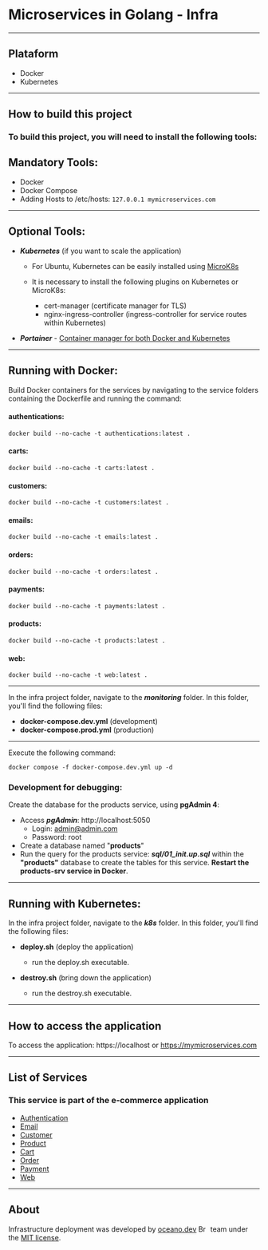 # **Microservices in Golang - Infra**

---

## Plataform

- Docker
- Kubernetes

---

## How to build this project

### To build this project, you will need to install the following tools:

## Mandatory Tools:

- Docker
- Docker Compose
- Adding Hosts to /etc/hosts:
  `127.0.0.1 mymicroservices.com`

---

## Optional Tools:

- **_Kubernetes_** (if you want to scale the application)

  - For Ubuntu, Kubernetes can be easily installed using [MicroK8s](https://microk8s.io/)
  - It is necessary to install the following plugins on Kubernetes or MicroK8s:

    - cert-manager (certificate manager for TLS)
    - nginx-ingress-controller (ingress-controller for service routes within Kubernetes)

- **_Portainer_** - [Container manager for both Docker and Kubernetes](https://docs.portainer.io/start/install-ce/server)

---

## Running with Docker:

Build Docker containers for the services by navigating to the service folders containing the Dockerfile and running the command:

#### authentications:

```
docker build --no-cache -t authentications:latest .
```

#### carts:

```
docker build --no-cache -t carts:latest .
```

#### customers:

```
docker build --no-cache -t customers:latest .
```

#### emails:

```
docker build --no-cache -t emails:latest .
```

#### orders:

```
docker build --no-cache -t orders:latest .
```

#### payments:

```
docker build --no-cache -t payments:latest .
```

#### products:

```
docker build --no-cache -t products:latest .
```

#### web:

```
docker build --no-cache -t web:latest .
```

---

In the infra project folder, navigate to the **_monitoring_** folder. In this folder, you'll find the following files:

- **docker-compose.dev.yml** (development)
- **docker-compose.prod.yml** (production)

---

Execute the following command:

```
docker compose -f docker-compose.dev.yml up -d
```

### Development for debugging:

Create the database for the products service, using **pgAdmin 4**:

- Access **_pgAdmin_**: http://localhost:5050
  - Login: admin@admin.com
  - Password: root
- Create a database named "**products**"
- Run the query for the products service: **_sql/01_init.up.sql_** within the **"products"** database to create the tables for this service. **Restart the products-srv service in Docker**.

---

## Running with Kubernetes:

In the infra project folder, navigate to the **_k8s_** folder. In this folder, you'll find the following files:

- **deploy.sh** (deploy the application)

  - run the deploy.sh executable.

- **destroy.sh** (bring down the application)
  - run the destroy.sh executable.

---

## How to access the application

To access the application: https://localhost or https://mymicroservices.com

---

## List of Services

### This service is part of the e-commerce application

- [Authentication](https://github.com/JohnSalazar/microservices-go-authentication)
- [Email](https://github.com/JohnSalazar/microservices-go-email)
- [Customer](https://github.com/JohnSalazar/microservices-go-customer)
- [Product](https://github.com/JohnSalazar/microservices-go-product)
- [Cart](https://github.com/JohnSalazar/microservices-go-cart)
- [Order](https://github.com/JohnSalazar/microservices-go-order)
- [Payment](https://github.com/JohnSalazar/microservices-go-payment)
- [Web](https://github.com/JohnSalazar/microservices-go-web)

---

## About

Infrastructure deployment was developed by [oceano.dev](https://oceano.dev/) <img alt="Brasil" src="https://github.com/JohnSalazar/microservices-go-infra/assets/16736914/8682ce50-e5a3-4f45-ab87-16c71be6e5e1" width="20" height="14" /> team under the [MIT license](LICENSE).
